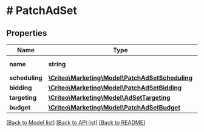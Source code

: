 # # PatchAdSet

## Properties

Name | Type | Description | Notes
------------ | ------------- | ------------- | -------------
**name** | **string** | Name of the ad set | [optional] 
**scheduling** | [**\Criteo\Marketing\Model\PatchAdSetScheduling**](PatchAdSetScheduling.md) |  | [optional] 
**bidding** | [**\Criteo\Marketing\Model\PatchAdSetBidding**](PatchAdSetBidding.md) |  | [optional] 
**targeting** | [**\Criteo\Marketing\Model\AdSetTargeting**](AdSetTargeting.md) |  | [optional] 
**budget** | [**\Criteo\Marketing\Model\PatchAdSetBudget**](PatchAdSetBudget.md) |  | [optional] 

[[Back to Model list]](../../README.md#documentation-for-models) [[Back to API list]](../../README.md#documentation-for-api-endpoints) [[Back to README]](../../README.md)


